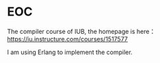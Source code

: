 EOC
=====

The compiler course of IUB, the homepage is here：https://iu.instructure.com/courses/1517577

I am using Erlang to implement the compiler.
